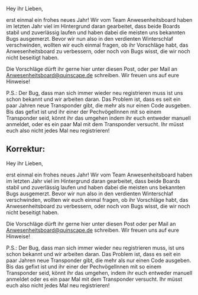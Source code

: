 Hey ihr Lieben,

erst einmal ein frohes neues Jahr! Wir vom Team Anwesenheitsboard haben im letzten Jahr viel im Hintergrund daran gearbeitet, dass beide Boards stabil und zuverlässig laufen und haben dabei die meisten uns bekannten Bugs ausgemerzt. 
Bevor wir nun also in den verdienten Winterschlaf verschwinden, wollten wir euch einmal fragen, ob ihr Vorschläge habt, das Anwesenheitsboard zu verbessern, oder noch von Bugs wisst, die wir noch nicht beseitigt haben.

Die Vorschläge dürft ihr gerne hier unter diesen Post, oder per Mail an Anwesenheitsboard@quinscape.de schreiben. Wir freuen uns auf eure Hinweise!

P.S.: Der Bug, dass man sich immer wieder neu registrieren muss ist uns schon bekannt und wir arbeiten daran. Das Problem ist, dass es seit ein paar Jahren neue Transponder gibt, die mehr als nur einen Code ausgeben. Bis das gefixt ist und ihr einer der PechvögelInnen mit so einem Transponder seid, könnt ihr das umgehen indem ihr euch entweder manuell anmeldet, oder es ein paar Mal mit dem Transponder versucht. Ihr müsst euch also nicht jedes Mal neu registrieren!

## Korrektur:

Hey ihr Lieben,

erst einmal ein frohes neues Jahr! Wir vom Team Anwesenheitsboard haben im letzten Jahr viel im Hintergrund daran gearbeitet, dass beide Boards stabil und zuverlässig laufen und haben dabei die meisten uns bekannten Bugs ausgemerzt. Bevor wir nun also in den verdienten Winterschlaf verschwinden, wollten wir euch einmal fragen, ob ihr Vorschläge habt, das Anwesenheitsboard zu verbessern, oder noch von Bugs wisst, die wir noch nicht beseitigt haben.

Die Vorschläge dürft ihr gerne hier unter diesen Post oder per Mail an Anwesenheitsboard@quinscape.de schreiben. Wir freuen uns auf eure Hinweise!

P.S.: Der Bug, dass man sich immer wieder neu registrieren muss, ist uns schon bekannt und wir arbeiten daran. Das Problem ist, dass es seit ein paar Jahren neue Transponder gibt, die mehr als nur einen Code ausgeben. Bis das gefixt ist und ihr einer der PechvögelInnen mit so einem Transponder seid, könnt ihr das umgehen, indem ihr euch entweder manuell anmeldet oder es ein paar Mal mit dem Transponder versucht. Ihr müsst euch also nicht jedes Mal neu registrieren!